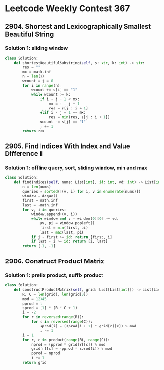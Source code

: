# Leetcode Weekly Contest 367

## 2904. Shortest and Lexicographically Smallest Beautiful String

### Solution 1:  sliding window

```py
class Solution:
    def shortestBeautifulSubstring(self, s: str, k: int) -> str:
        res = ""
        mx = math.inf
        n = len(s)
        wcount = j = 0
        for i in range(n):
            wcount += s[i] == "1"
            while wcount >= k:
                if i - j + 1 < mx:
                    mx = i - j + 1
                    res = s[j : i + 1]
                elif i - j + 1 == mx:
                    res = min(res, s[j : i + 1])
                wcount -= s[j] == "1"
                j += 1
        return res
```

## 2905. Find Indices With Index and Value Difference II

### Solution 1:  offline query, sort, sliding window, min and max

```py
class Solution:
    def findIndices(self, nums: List[int], id: int, vd: int) -> List[int]:
        n = len(nums)
        queries = sorted([(v, i) for i, v in enumerate(nums)])
        window = deque()
        first = math.inf
        last = -math.inf
        for v, i in queries:
            window.append((v, i))
            while window and v - window[0][0] >= vd:
                pv, pi = window.popleft()
                first = min(first, pi)
                last = max(last, pi)
            if i - first >= id: return [first, i]
            if last - i >= id: return [i, last]
        return [-1, -1]
```

## 2906. Construct Product Matrix

### Solution 1:  prefix product, suffix product

```py
class Solution:
    def constructProductMatrix(self, grid: List[List[int]]) -> List[List[int]]:
        R, C = len(grid), len(grid[0])
        mod = 12345
        pprod = 1
        sprod = [1] * (R * C + 1)
        i = -2
        for r in reversed(range(R)):
            for c in reversed(range(C)):
                sprod[i] = (sprod[i + 1] * grid[r][c]) % mod
                i -= 1
        i = 1
        for r, c in product(range(R), range(C)):
            nprod = (pprod * grid[r][c]) % mod
            grid[r][c] = (pprod * sprod[i]) % mod
            pprod = nprod
            i += 1
        return grid
```
